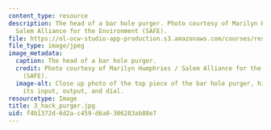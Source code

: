 ```yaml
---
content_type: resource
description: The head of a bar hole purger. Photo courtesy of Marilyn Humphries /
  Salem Alliance for the Environment (SAFE).
file: https://ol-ocw-studio-app-production.s3.amazonaws.com/courses/res-env-001-climate-action-hands-on-harnessing-science-with-communities-to-cut-carbon-january-iap-2017/f4b1372d6d2ac459d6a0306283ab88e7_3_hack_purger.jpg
file_type: image/jpeg
image_metadata:
  caption: The head of a bar hole purger.
  credit: Photo courtesy of Marilyn Humphries / Salem Alliance for the Environment
    (SAFE).
  image-alt: Close up photo of the top piece of the bar hole purger, highlighting
    its input, output, and dial.
resourcetype: Image
title: 3_hack_purger.jpg
uid: f4b1372d-6d2a-c459-d6a0-306283ab88e7
---
```

